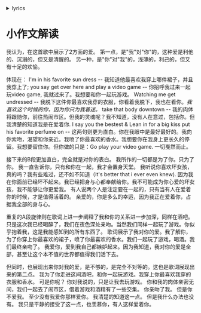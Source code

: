 
<details>
	<summary>lyrics</summary>
	
	Swinging in the backyard
	
	Pull up in your fast car whistling my name
	
	Open up a beer
	
	And you say get over here and play a video game
	
	I'm in his favorite sun dress
	
	Watching me get undressed take that body downtown
	
	I say you the bestest
	
	Lean in for a big kiss put his favorite perfume on
	
	Go play your video game
	
	It's you, it's you, it's all for you
	
	Everything I do
	
	I tell you all the time
	
	Heaven is a place on earth with you
	
	Tell me all the things you want to do
	
	I heard that you like the bad girls honey, is that true?
	
	It's better than I ever even knew
	
	They say that the world was built for two
	
	Only worth living if somebody is loving you
	
	Baby now you do
	
	Singing in the old bars
	
	Swinging with the old stars
	
	Living for the fame
	
	Kissing in the blue dark
	
	Playing pool and wild darts
	
	Video games
	
	He holds me in his big arms
	
	Drunk and I am seeing stars
	
	This is all I think of
	
	Watching all our friends fall
	
	In and out of Old Paul's
	
	This is my idea of fun
	
	Playing video games
	
	It's you, it's you, it's all for you
	
	Everything I do
	
	I tell you all the time
	
	Heaven is a place on earth with you
	
	Tell me all the things you want to do
	
	I heard that you like the bad girls honey, is that true?
	
	It's better than I ever even knew
	
	They say that the world was built for two
	
	Only worth living if somebody is loving you
	
	Baby now you do (Now you do)
	
	It's you, it's you, it's all for you
	
	Everything I do
	
	I tell you all the time
	
	Heaven is a place on earth with you
	
	Tell me all the things you want to do
	
	I heard that you like the bad girls honey, is that true?
	
	It's better than I ever even knew
	
	They say that the world was built for two
	
	Only worth living if somebody is loving you
	
	Baby now you do (Now you do)
	
	Now you do (Now you do) 
</details>


# 小作文解读
我认为，在这首歌中展示了2方面的爱。 
第一点，是"我"对"你"的，这种爱是利他的、沉溺的，但又是清醒的。
另一种，是"你"对"我"的，浅薄的，利己的，但又有十足的欢愉。

体现在： 
I'm in his favorite sun dress -- 我知道他最喜欢我穿上哪件裙子，并且我穿上了;
you say get over here and play a video game -- 你招呼我过来一起玩video game, 我就过来了。我想要和你一起玩游戏。 
Watching me get undressed -- 我脱下这件你最喜欢我穿的衣服，你看着我脱下，我也在看你。*我喜欢这个时候的你，因为你只为我着迷。* 
take that body downtown -- 我的肉体将跟随你，前往热闹市区。但我的灵魂呢？我不知道，没有人在意过，包括你。但我清楚的知道我是在爱着你. 
I say you the bestest & Lean in for a big kiss put his favorite perfume on -- 这两句则更为直白。你在我眼中是最好最好的。我向你索吻，渴望和你亲近。我喷了你最喜欢的香水。我想要你在我身上更长久的停留。我想要留住你。但你做的只是：Go play your video game. 一切戛然而止。 

接下来的B段更加直白，完全就是对你的表白。 
我所作的一切都是为了你。只为了你。 我一直告诉你，只有和你在一起，我才会置身天堂。 
我听说你喜欢坏女孩，真的吗？我有些难过，还不如不知道（it's better that i ever even knew). 因为我在你面前已经坏不起来。我已经把身与心都奉献给你。我不可能成为你心爱的坏女孩，我不能够让你更爱我。 
有人说两个人是注定要在一起的，只有当有人在爱着你的时候，才是值得活着的。 
亲爱的，你是多么的幸运，因为我正在爱着你，占据我全部的身与心。 

重复的A段旋律则在歌词上进一步阐释了我和你的关系进一步加深，同样在酒吧。只是这次我已经喝醉了，我们在夜色深处亲吻。当然我们同样一起玩了游戏。你似乎抱着我，这是我能感知到的所有东西了。 
歌词展示了我对你的爱。我了解你，为了你穿上你最喜欢的裙子，喷了你最喜欢的香水。我们一起玩了游戏，喝酒。我们最终亲吻了。
我爱你，爱到我自己都嫉妒起来。因为我知道，我对你的爱是全部，甚至让这个本不值的世界都值得我们活下去。 

但同时，也展现出来你对我的爱，是不够的，是完全不对等的。这也是歌词展现出来的第二点。 
我为了你走进这间酒吧，和你一起玩游戏。我穿上你最喜欢我穿的衣服和香水。 可是你呢？ 
你对我说的，只是让我去玩游戏。 
你和我的肉体亲密无间，我们一起去了闹市区，借着游戏和酒精有了一些交集。 你亲吻了我。
但是你不爱我。 
至少没有我爱你那样爱你。 
我清楚的知道这一点。 
但是我什么办法也没有。
我只是平静的接受了这一点，也羡慕你，有人这样爱着你。

